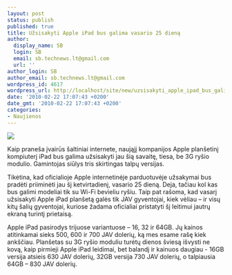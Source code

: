 ```yaml
---
layout: post
status: publish
published: true
title: Užsisakyti Apple iPad bus galima vasario 25 dieną
author:
  display_name: SB
  login: SB
  email: sb.technews.lt@gmail.com
  url: ''
author_login: SB
author_email: sb.technews.lt@gmail.com
wordpress_id: 4617
wordpress_url: http://localhost/site/new/uzsisakyti_apple_ipad_bus_galima_vasario_25_diena/
date: '2010-02-22 17:07:43 +0200'
date_gmt: '2010-02-22 17:07:43 +0200'
categories:
- Naujienos
---
```

<div class="imgright"><img src="http://www.part.lt/img/de06ec3f2be85c0d1792b02a2bdfd128131.jpg"  /></div>
<p>Kaip praneša įvairūs šaltiniai internete, naująjį kompanijos Apple planšetinį kompiuterį iPad bus galima užsisakyti jau šią savaitę, tiesa, be 3G ryšio modulio. Gamintojas siūlys tris skirtingas talpų versijas.</p>
<p>Tikėtina, kad oficialioje Apple internetinėje parduotuvėje užsakymai bus pradėti priiminėti jau šį ketvirtadienį, vasario 25 dieną. Deja, tačiau kol kas bus galimi modeliai tik su Wi-Fi bevieliu ryšiu. Taip pat rašoma, kad vasarį užsisakyti Apple iPad planšetą galės tik JAV gyventojai, kiek vėliau – ir visų kitų šalių gyventojai, kuriose žadama oficialiai pristatyti šį leitimui jautrų ekraną turintį prietaisą.</p>
<p>Apple iPad pasirodys trijuose variantuose – 16, 32 ir 64GB. Jų kainos atitinkamai sieks 500, 600 ir 700 JAV dolerių, ką mes esame rašę kiek ankščiau. Planšetas su 3G ryšio moduliu turėtų dienos šviesą išvysti ne kovą, kaip pirmieji Apple iPad leidimai, bet balandį ir kainuos daugiau - 16GB versija atsieis 630 JAV dolerių, 32GB versija 730 JAV dolerių, o talpiausia 64GB – 830 JAV dolerių.<br /></p>
